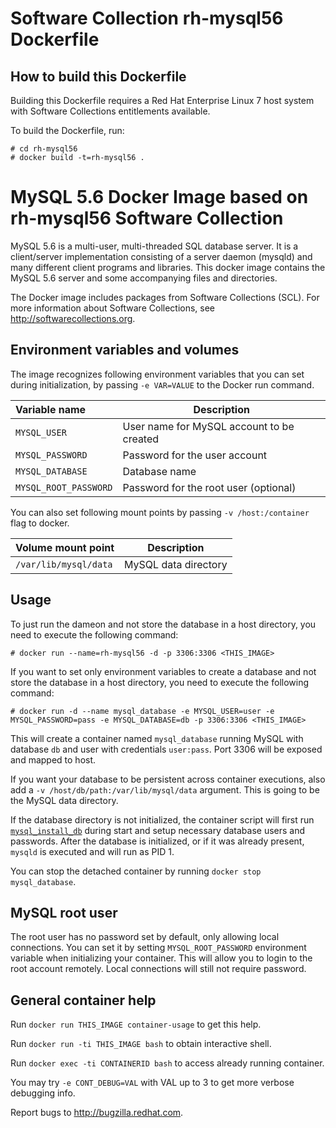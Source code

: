 Software Collection rh-mysql56 Dockerfile
=========================================

How to build this Dockerfile
----------------------------

Building this Dockerfile requires a Red Hat Enterprise Linux 7 host
system with Software Collections entitlements available.

To build the Dockerfile, run:

```
# cd rh-mysql56
# docker build -t=rh-mysql56 .
```


MySQL 5.6 Docker Image based on rh-mysql56 Software Collection
==============================================================

MySQL 5.6 is a multi-user, multi-threaded SQL database server. It is a
client/server implementation consisting of a server daemon (mysqld)
and many different client programs and libraries. This docker image contains
the MySQL 5.6 server and some accompanying files and directories.

The Docker image includes packages from Software Collections (SCL).
For more information about Software Collections, see
http://softwarecollections.org.


Environment variables and volumes
----------------------------------

The image recognizes following environment variables that you can set during
initialization, by passing `-e VAR=VALUE` to the Docker run command.

|    Variable name       |    Description                            |
| :--------------------- | ----------------------------------------- |
|  `MYSQL_USER`          | User name for MySQL account to be created |
|  `MYSQL_PASSWORD`      | Password for the user account             |
|  `MYSQL_DATABASE`      | Database name                             |
|  `MYSQL_ROOT_PASSWORD` | Password for the root user (optional)     |

You can also set following mount points by passing `-v /host:/container` flag to docker.

|  Volume mount point      | Description          |
| :----------------------- | -------------------- |
|  `/var/lib/mysql/data`   | MySQL data directory |


Usage
---------------------------------

To just run the dameon and not store the database in a host directory,
you need to execute the following command:

```
# docker run --name=rh-mysql56 -d -p 3306:3306 <THIS_IMAGE>
```

If you want to set only environment variables to create a database and not store
the database in a host directory, you need to execute the following command:

```
# docker run -d --name mysql_database -e MYSQL_USER=user -e MYSQL_PASSWORD=pass -e MYSQL_DATABASE=db -p 3306:3306 <THIS_IMAGE>
```

This will create a container named `mysql_database` running MySQL with database
`db` and user with credentials `user:pass`. Port 3306 will be exposed and mapped
to host.

If you want your database to be persistent across container executions,
also add a `-v /host/db/path:/var/lib/mysql/data` argument. This is going to be
the MySQL data directory.

If the database directory is not initialized, the container script will first
run [`mysql_install_db`](https://dev.mysql.com/doc/refman/5.5/en/mysql-install-db.html)
during start and setup necessary database users and passwords. After the database is
initialized, or if it was already present, `mysqld` is executed and will run as PID 1.

You can stop the detached container by running `docker stop mysql_database`.


MySQL root user
---------------
The root user has no password set by default, only allowing local connections.
You can set it by setting `MYSQL_ROOT_PASSWORD` environment variable when initializing
your container. This will allow you to login to the root account remotely. Local
connections will still not require password.



General container help
----------------------

Run `docker run THIS_IMAGE container-usage` to get this help.

Run `docker run -ti THIS_IMAGE bash` to obtain interactive shell.

Run `docker exec -ti CONTAINERID bash` to access already running container.

You may try `-e CONT_DEBUG=VAL` with VAL up to 3 to get more verbose debugging
info.


Report bugs to <http://bugzilla.redhat.com>.




